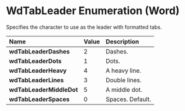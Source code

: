 
# WdTabLeader Enumeration (Word)

Specifies the character to use as the leader with formatted tabs.



|**Name**|**Value**|**Description**|
|:-----|:-----|:-----|
|**wdTabLeaderDashes**|2|Dashes.|
|**wdTabLeaderDots**|1|Dots.|
|**wdTabLeaderHeavy**|4|A heavy line.|
|**wdTabLeaderLines**|3|Double lines.|
|**wdTabLeaderMiddleDot**|5|A middle dot.|
|**wdTabLeaderSpaces**|0|Spaces. Default.|
